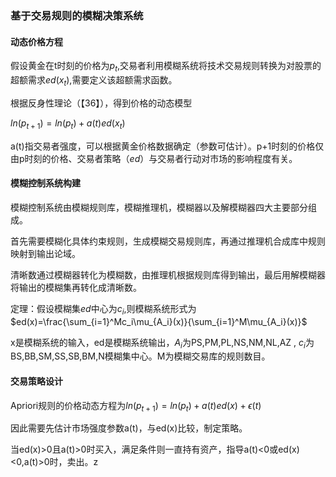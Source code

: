 ### 基于交易规则的模糊决策系统

#### 动态价格方程

假设黄金在t时刻的价格为$p_t$,交易者利用模糊系统将技术交易规则转换为对股票的超额需求$ed(x_t)$,需要定义该超额需求函数。

根据反身性理论（【36】），得到价格的动态模型 

$ln(p_{t+1})=ln(p_t)+a(t)ed(x_t)$

a(t)指交易者强度，可以根据黄金价格数据确定（参数可估计）。p+1时刻的价格仅由p时刻的价格、交易者策略（$ed$）与交易者行动对市场的影响程度有关。

#### 模糊控制系统构建

模糊控制系统由模糊规则库，模糊推理机，模糊器以及解模糊器四大主要部分组成。

首先需要模糊化具体约束规则，生成模糊交易规则库，再通过推理机合成库中规则映射到输出论域。

清晰数通过模糊器转化为模糊数，由推理机根据规则库得到输出，最后用解模糊器将输出的模糊集再转化成清晰数。

定理：假设模糊集$ed$中心为$c_i$,则模糊系统形式为$ed(x)=\frac{\sum_{i=1}^Mc_i\mu_{A_i}(x)}{\sum_{i=1}^M\mu_{A_i}(x)}$

x是模糊系统的输入，ed是模糊系统输出，$A_i$为PS,PM,PL,NS,NM,NL,AZ , $c_i$为BS,BB,SM,SS,SB,BM,N模糊集中心。M为模糊交易库的规则数目。

#### 交易策略设计

Apriori规则的价格动态方程为$ln(p_{t+1})=ln(p_t)+a(t)ed(x)+\epsilon(t)$

因此需要先估计市场强度参数a(t)，与ed(x)比较，制定策略。

当ed(x)>0且a(t)>0时买入，满足条件则一直持有资产，指导a(t)<0或ed(x)<0,a(t)>0时，卖出。z

